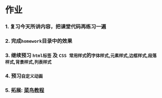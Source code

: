 # 作业

### 1. 复习今天所讲内容，把课堂代码再练习一遍

### 2. 完成`homework`目录中的效果

### 3. 继续预习 `html标签` 及 `CSS 常用样式`的`字体样式`,`元素样式`,`边框样式`,`段落样式`,`背景样式`,`列表样式`

### 4. 预习`自定义动画`

### 5. 拓展: [菜鸟教程](http://www.runoob.com)


